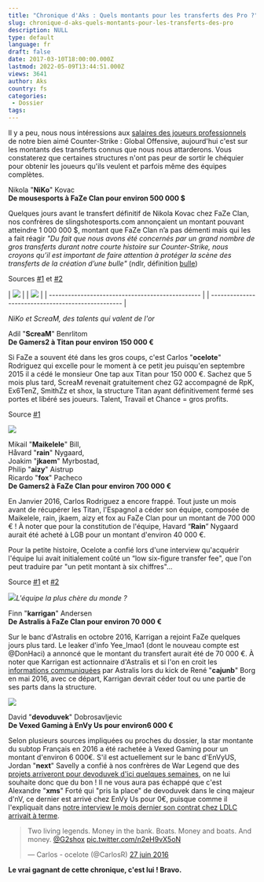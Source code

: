 ```yaml
---
title: "Chronique d'Aks : Quels montants pour les transferts des Pro ?"
slug: chronique-d-aks-quels-montants-pour-les-transferts-des-pro
description: NULL
type: default
language: fr
draft: false
date: 2017-03-10T18:00:00.000Z
lastmod: 2022-05-09T13:44:51.000Z
views: 3641
author: Aks
country: fs
categories:
 - Dossier
tags:
---
```

Il y a peu, nous nous intéressions aux [salaires des joueurs professionnels ](/article/chronique-daks-combien-gagnent-les-pro/13 "salaires des pro csgo")de notre bien aimé Counter-Strike : Global Offensive, aujourd'hui c'est sur les montants des transferts connus que nous nous attarderons. Vous constaterez que certaines structures n'ont pas peur de sortir le chéquier pour obtenir les joueurs qu'ils veulent et parfois même des équipes complètes.

Nikola "**NiKo**" Kovac  
**De mousesports à FaZe Clan pour environ 500 000 $**

Quelques jours avant le transfert définitif de Nikola Kovac chez FaZe Clan, nos confrères de slingshotesports.com annonçaient un montant pouvant atteindre 1 000 000 $, montant que FaZe Clan n’a pas démenti mais qui les a fait réagir _"Du fait que nous avons été concernés par un grand nombre de gros transferts durant notre courte histoire sur Counter-Strike, nous croyons qu’il est important de faire attention à protéger la scène des transferts de la création d’une bulle"_ (ndlr, définition [bulle](https://fr.wikipedia.org/wiki/Bulle%5F%28%C3%A9conomie%29))

Sources [#1](https://dotesports.com/business/niko-buyout-faze-clan-mousesports-breaks-csgo-record-4744 "dotesports.com") et [#2](https://slingshotesports.com/2017/02/08/niko-to-sign-with-faze-clan-counter-strike-nikola-kovac-mousesports/ "Slingshotesports.com")

| ![](/storage/images/58af51937e9e1_nikojpeg.jpeg) |  | ![](/storage/images/58af51cd6a3ae_screamjpeg.jpeg) |
| ------------------------------------------------ |  | -------------------------------------------------- |

_NiKo et ScreaM, des talents qui valent de l'or_

  
Adil "**ScreaM**" Benrlitom  
**De Gamers2 à Titan pour environ 150 000 €**

Si FaZe a souvent été dans les gros coups, c'est Carlos "**ocelote**" Rodriguez qui excelle pour le moment à ce petit jeu puisqu'en septembre 2015 il a cédé le monsieur One tap aux Titan pour 150 000 €. Sachez que 5 mois plus tard, ScreaM revenait gratuitement chez G2 accompagné de RpK, Ex6TenZ, SmithZz et shox, la structure Titan ayant définitivement fermé ses portes et libéré ses joueurs. Talent, Travail et Chance = gros profits.

Source [#1](http://esportsobserver.com/sources-confirm-screams-transfer-fee-to-titan-was-e150000/)

![](/storage/images/581289c2e0948_fswhite.png)

Mikail "**Maikelele**" Bill,   
Håvard "**rain**" Nygaard,   
Joakim "**jkaem**" Myrbostad,   
Philip "**aizy**" Aistrup   
Ricardo "**fox**" Pacheco  
**De Gamers2 à FaZe Clan pour environ 700 000 €**

En Janvier 2016, Carlos Rodriguez a encore frappé. Tout juste un mois avant de récupérer les Titan, l'Espagnol a céder son équipe, composée de Maikelele, rain, jkaem, aizy et fox au FaZe Clan pour un montant de 700 000 € ! À noter que pour la constitution de l'équipe, Havard “**Rain**” Nygaard aurait été acheté à LGB pour un montant d'environ 40 000 €.

Pour la petite histoire, Ocelote a confié lors d'une interview qu'acquérir l'équipe lui avait initialement coûté un “low six-figure transfer fee", que l'on peut traduire par "un petit montant à six chiffres"...

Source [#1](https://dotesports.com/counter-strike/faze-csgo-most-expensive-team-2821) et [#2](http://www.g2esports.com/g2-csgo-team-acquired-by-faze/)

![](/storage/images/58bf1368e3473_infolites-fazepng.png)_L'équipe la plus chère du monde ?_

Finn "**karrigan**" Andersen  
**De Astralis à FaZe Clan pour environ 70 000 €**

Sur le banc d'Astralis en octobre 2016, Karrigan a rejoint FaZe quelques jours plus tard. Le leaker d'info Yee\_lmao1 (dont le nouveau compte est @DonHaci) a annoncé que le montant du transfert aurait été de 70 000 €. À noter que Karrigan est actionnaire d'Astralis et si l'on en croit les [informations communiquées](http://astralis.gg/qa-astralis-ownership/) par Astralis lors du kick de René "**cajunb**" Borg en mai 2016, avec ce départ, Karrigan devrait céder tout ou une partie de ses parts dans la structure. 

![](/storage/images/581289c2e0948_fswhite.png)

David "**devoduvek**" Dobrosavljevic   
**De Vexed Gaming à EnVy Us pour environ6 000 €**

Selon plusieurs sources impliquées ou proches du dossier, la star montante du subtop Français en 2016 a été rachetée à Vexed Gaming pour un montant d'environ 6 000€. S'il est actuellement sur le banc d'EnVyUS, Jordan "**next**" Savelly a confié à nos confrères de War Legend que des [projets arriveront pour devoduvek d'ici quelques semaines](http://www.warlegend.net/interview-manager-cs-go-envyus-repond-a-nos-questions/?utm%5Fsource=dlvr.it&utm%5Fmedium=twitter), on ne lui souhaite donc que du bon ! Il ne vous aura pas échappé que c'est Alexandre "**xms**" Forté qui "pris la place" de devoduvek dans le cinq majeur d'nV, ce dernier est arrivé chez EnVy Us pour 0€, puisque comme il l'expliquait dans [notre interview le mois dernier son contrat chez LDLC arrivait à terme](/article/interview-decouverte-dxms-nouveau-joueur-envyus/21).

> Two living legends. Money in the bank. Boats. Money and boats. And money. [@G2shox](https://twitter.com/G2shox) [pic.twitter.com/n2eH9vX5oN](https://t.co/n2eH9vX5oN)
> 
> — Carlos - ocelote (@CarlosR) [27 juin 2016](https://twitter.com/CarlosR/status/747239362509803520)

**Le vrai gagnant de cette chronique, c'est lui ! Bravo.**
